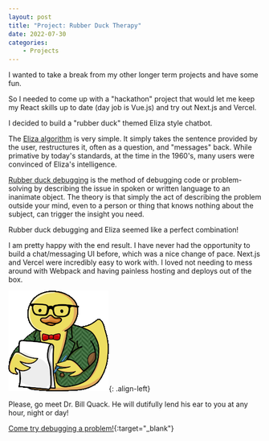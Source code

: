 ```yaml
---
layout: post
title: "Project: Rubber Duck Therapy"
date: 2022-07-30
categories:
    - Projects
---
```

I wanted to take a break from my other longer term projects and have some fun.

So I needed to come up with a "hackathon" project that would let me keep my React skills up to date (day job is Vue.js) and try out Next.js and Vercel.

I decided to build a "rubber duck" themed Eliza style chatbot.

The [Eliza algorithm](https://en.wikipedia.org/wiki/ELIZA) is very simple. It simply takes the sentence provided by the user, restructures it, often as a question, and "messages" back. While primative by today's standards, at the time in the 1960's, many users were convinced of Eliza's intelligence.

[Rubber duck debugging](https://en.wikipedia.org/wiki/ELIZA) is the method of debugging code or problem-solving by describing the issue in spoken or written language to an inanimate object. The theory is that simply the act of describing the problem outside your mind, even to a person or thing that knows nothing about the subject, can trigger the insight you need.

Rubber duck debugging and Eliza seemed like a perfect combination!

I am pretty happy with the end result. I have never had the opportunity to build a chat/messaging UI before, which was a nice change of pace. Next.js and Vercel were incredibly easy to work with. I loved not needing to mess around with Webpack and having painless hosting and deploys out of the box.

![Dr. Quack](/images/rubber-duck-therapist-sm.png){: .align-left}

Please, go meet Dr. Bill Quack. He will dutifully lend his ear to you at any hour, night or day!

[Come try debugging a problem!](https://rubberducktherapy.app){:target="_blank"}